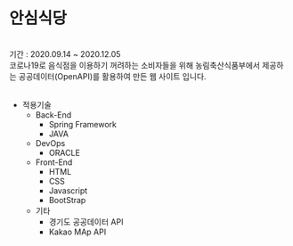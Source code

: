 # 안심식당
<br>
기간 : 2020.09.14 ~ 2020.12.05
<br>
코로나19로 음식점을 이용하기 꺼려하는 소비자들을 위해 농림축산식품부에서 제공하는 공공데이터(OpenAPI)를 활용하여 만든 웹 사이트 입니다.
<br><br>

* 적용기술 
  * Back-End  
    * Spring Framework 
    * JAVA 
  * DevOps 
    * ORACLE 
  * Front-End 
    * HTML 
    * CSS 
    * Javascript 
    * BootStrap 
  * 기타 
    * 경기도 공공데이터 API 
    * Kakao MAp API  
    
